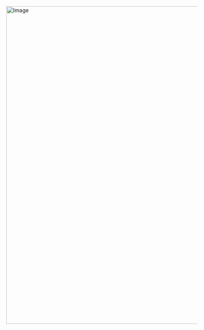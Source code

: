 <img width="838" alt="Image" src="https://github.com/user-attachments/assets/5d3bd65f-25ba-4e3c-a92b-51a1f320eb0b" />
